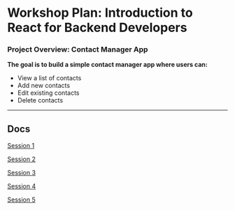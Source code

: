 # Workshop Plan: Introduction to React for Backend Developers

### Project Overview: Contact Manager App

**The goal is to build a simple contact manager app where users can:**

- View a list of contacts
- Add new contacts
- Edit existing contacts
- Delete contacts

---

## Docs

[Session 1](/docs/SESSION1.md)

[Session 2](/docs/SESSION2.md)

[Session 3](/docs/SESSION3.md)

[Session 4](/docs/SESSION4.md)

[Session 5](/docs/SESSION5.md)
